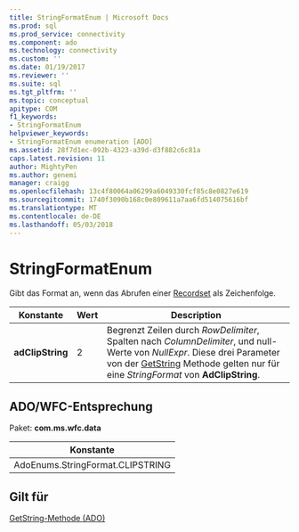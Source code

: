 ```yaml
---
title: StringFormatEnum | Microsoft Docs
ms.prod: sql
ms.prod_service: connectivity
ms.component: ado
ms.technology: connectivity
ms.custom: ''
ms.date: 01/19/2017
ms.reviewer: ''
ms.suite: sql
ms.tgt_pltfrm: ''
ms.topic: conceptual
apitype: COM
f1_keywords:
- StringFormatEnum
helpviewer_keywords:
- StringFormatEnum enumeration [ADO]
ms.assetid: 28f7d1ec-092b-4323-a39d-d3f882c6c81a
caps.latest.revision: 11
author: MightyPen
ms.author: genemi
manager: craigg
ms.openlocfilehash: 13c4f80064a06299a6049330fcf85c8e0827e619
ms.sourcegitcommit: 1740f3090b168c0e809611a7aa6fd514075616bf
ms.translationtype: MT
ms.contentlocale: de-DE
ms.lasthandoff: 05/03/2018
---
```

# <a name="stringformatenum"></a>StringFormatEnum
Gibt das Format an, wenn das Abrufen einer [Recordset](../../../ado/reference/ado-api/recordset-object-ado.md) als Zeichenfolge.  
  
|Konstante|Wert|Description|  
|--------------|-----------|-----------------|  
|**adClipString**|2|Begrenzt Zeilen durch *RowDelimiter*, Spalten nach *ColumnDelimiter*, und null-Werte von *NullExpr*. Diese drei Parameter von der [GetString](../../../ado/reference/ado-api/getstring-method-ado.md) Methode gelten nur für eine *StringFormat* von **AdClipString**.|  
  
## <a name="adowfc-equivalent"></a>ADO/WFC-Entsprechung  
 Paket: **com.ms.wfc.data**  
  
|Konstante|  
|--------------|  
|AdoEnums.StringFormat.CLIPSTRING|  
  
## <a name="applies-to"></a>Gilt für  
 [GetString-Methode (ADO)](../../../ado/reference/ado-api/getstring-method-ado.md)
